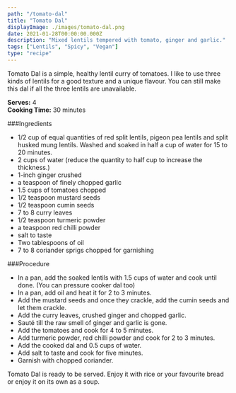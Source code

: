 ```yaml
---
path: "/tomato-dal"
title: "Tomato Dal"
displayImage: ./images/tomato-dal.png
date: 2021-01-28T00:00:00.000Z
description: "Mixed lentils tempered with tomato, ginger and garlic."
tags: ["Lentils", "Spicy", "Vegan"]
type: "recipe"
---
```


Tomato Dal is a simple, healthy lentil curry of tomatoes. I like to use three kinds of lentils for a good texture and a unique flavour. You can still make this dal if all the three lentils are unavailable.

**Serves:** 4\
**Cooking Time:**  30 minutes

###Ingredients
- 1/2 cup of equal quantities of red split lentils, pigeon pea lentils and split husked mung lentils. Washed and soaked in half a cup of water for 15 to 20 minutes.
- 2 cups of water (reduce the quantity to half cup to increase the thickness.)
- 1-inch ginger crushed
- a teaspoon of finely chopped garlic
- 1.5 cups of tomatoes chopped
- 1/2 teaspoon mustard seeds
- 1/2 teaspoon cumin seeds
- 7 to 8 curry leaves
- 1/2 teaspoon turmeric powder
- a teaspoon red chilli powder
- salt to taste
- Two tablespoons of oil
- 7 to 8 coriander sprigs chopped for garnishing

###Procedure
- In a pan, add the soaked lentils with 1.5 cups of water and cook until done. (You can pressure cooker dal too)
- In a pan, add oil and heat it for 2 to 3 minutes.
- Add the mustard seeds and once they crackle, add the cumin seeds and let them crackle.
- Add the curry leaves, crushed ginger and chopped garlic.
- Sauté till the raw smell of ginger and garlic is gone.
- Add the tomatoes and cook for 4 to 5 minutes.
- Add turmeric powder, red chilli powder and cook for 2 to 3 minutes.
- Add the cooked dal and 0.5 cups of water.
- Add salt to taste and cook for five minutes.
- Garnish with chopped coriander.

Tomato Dal is ready to be served. Enjoy it with rice or your favourite bread or enjoy it on its own as a soup.
